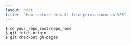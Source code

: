 ```yaml
---
layout: post
title:  "How restore default file permissions on VPS"
---
```


<pre><code>$ cd your_repo_root/repo_name
$ git fetch origin
$ git checkout gh-pages
</code></pre>
